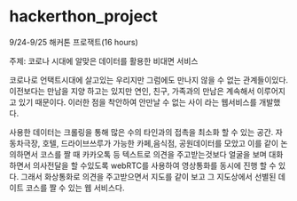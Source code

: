 # hackerthon_project
9/24-9/25
해커톤 프로잭트(16 hours)

주제: 코로나 시대에 알맞은 데이터를 활용한 비대면 서비스

코로나로 언택트시대에 살고있는 우리지만 그럼에도 만나지 않을 수 없는 관계들이있다.
이전보다는 만남을 지양 하고는 있지만 연인, 친구, 가족과의 만남은 계속해서 이루어지고 있기 때문이다.
이러한 점을 착안하여 안만날 수 없는 사이 라는 웹서비스를 개발했다.

사용한 데이터는 크롤링을 통해 많은 수의 타인과의 접촉을 최소화 할 수 있는 공간. 자동차극장, 호텔, 드라이브쓰루가 가능한 카페,음식점, 공원데이터를 모았고 
이를 같이 논의하면서 코스를 짤 때 카카오톡 등 텍스트로 의견을 주고받는것보다 얼굴을 보며 대화하면서 의사전달을 할 수있도록 webRTC를 사용하여 영상통화를 동시에
진행 할 수 있다. 그래서 화상통화로 의견을 주고받으면서 지도를 같이 보고 그 지도상에서 선별된 데이트 코스를 짤 수 있는 웹 서비스다.
